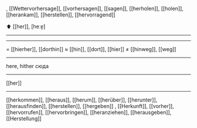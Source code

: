 , [[Wettervorhersage]], [[vorhersagen]], [[sagen]], [[herholen]], [[holen]], [[herankam]], [[herstellen]], [[hervorragend]]

⬆️ [[her]], [heːɐ̯]

---

---

= [[hierher]], [[dorthin]]
≈ [[hin]], [[dort]], [[hier]]
≠ [[hinweg]], [[weg]]

---

here, hither
сюда

---

[[her]]

---

[[herkommen]], [[heraus]], [[herum]], [[herüber]], [[herunter]], [[herausfinden]], [[herstellen]], [[hergeben]]
, [[Herkunft]], [[vorher]], [[hervorrufen]], [[hervorbringen]], [[heranziehen]], [[herausgeben]], [[Herstellung]]
